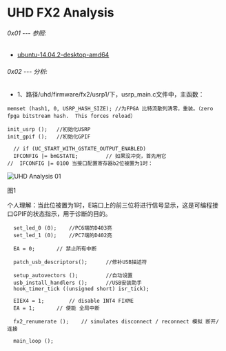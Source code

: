 # UHD FX2 Analysis


###### 0x01 --- 参照:

* [ubuntu-14.04.2-desktop-amd64](https://s3.amazonaws.com/rfagora/image/ubuntu/ubuntu-14.04.2-desktop-amd64.iso)

###### 0x02 --- 分析:

* 1、路径/uhd/firmware/fx2/usrp1/下，usrp_main.c文件中，主函数：

```
memset (hash1, 0, USRP_HASH_SIZE); //为FPGA 比特流散列清零，重装。（zero fpga bitstream hash.  This forces reload）
```

```
init_usrp ();	//初始化USRP
init_gpif ();	//初始化GPIF

  // if (UC_START_WITH_GSTATE_OUTPUT_ENABLED)
  IFCONFIG |= bmGSTATE;			// 如果没冲突，首先用它
//	IFCONFIG |= 0100 当接口配置寄存器b2位被置为1时：
```

![UHD Analysis 01](https://s3.amazonaws.com/rfagora/image/img/UHD/UHDAnalysis01.png)

图1

个人理解：当此位被置为1时，E端口上的前三位将进行信号显示，这是可编程接口GPIF的状态指示，用于诊断的目的。

```
  set_led_0 (0);	//PC6端的D403亮
  set_led_1 (0);	//PC7端的D402亮

  EA = 0;		// 禁止所有中断

  patch_usb_descriptors();		//修补USB描述符

  setup_autovectors ();			//自动设置
  usb_install_handlers ();		//USB安装助手
  hook_timer_tick ((unsigned short) isr_tick);

  EIEX4 = 1;		// disable INT4 FIXME
  EA = 1;		// 使能 全局中断

  fx2_renumerate ();	// simulates disconnect / reconnect 模拟 断开/ 连接

  main_loop ();
```

